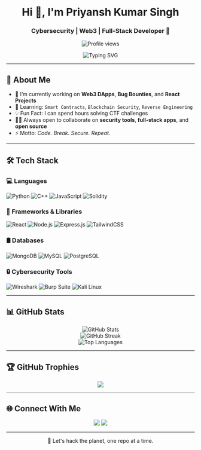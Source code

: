 <!-- README.md -->
<h1 align="center">Hi 👋, I'm Priyansh Kumar Singh</h1>
<h3 align="center">Cybersecurity | Web3 | Full-Stack Developer 🚀</h3>

<p align="center">
  <img src="https://komarev.com/ghpvc/?username=HACKER9823&label=Visitors&color=0e75b6&style=flat" alt="Profile views" />
</p>

<p align="center">
  <img src="https://readme-typing-svg.herokuapp.com?font=Fira+Code&duration=3000&pause=1000&center=true&vCenter=true&width=435&lines=Cybersecurity+Enthusiast+🔐;Web3+Developer+🌐;Open+Source+Contributor+🤝;Full+Stack+Engineer+💻" alt="Typing SVG" />
</p>

---

## 🧠 About Me

- 🔭 I’m currently working on **Web3 DApps**, **Bug Bounties**, and **React Projects**
- 🌱 Learning: `Smart Contracts`, `Blockchain Security`, `Reverse Engineering`
- 💡 Fun Fact: I can spend hours solving CTF challenges
- 👨‍💻 Always open to collaborate on **security tools**, **full-stack apps**, and **open source**
- ⚡ Motto: *Code. Break. Secure. Repeat.*

---

## 🛠️ Tech Stack

### 💻 Languages
![Python](https://img.shields.io/badge/Python-3670A0?style=for-the-badge&logo=python&logoColor=white)
![C++](https://img.shields.io/badge/C++-00599C?style=for-the-badge&logo=cplusplus&logoColor=white)
![JavaScript](https://img.shields.io/badge/JavaScript-F7DF1E?style=for-the-badge&logo=javascript&logoColor=black)
![Solidity](https://img.shields.io/badge/Solidity-363636?style=for-the-badge&logo=solidity&logoColor=white)

### 🧩 Frameworks & Libraries
![React](https://img.shields.io/badge/React-20232A?style=for-the-badge&logo=react&logoColor=61DAFB)
![Node.js](https://img.shields.io/badge/Node.js-339933?style=for-the-badge&logo=nodedotjs&logoColor=white)
![Express.js](https://img.shields.io/badge/Express.js-404D59?style=for-the-badge)
![TailwindCSS](https://img.shields.io/badge/TailwindCSS-38B2AC?style=for-the-badge&logo=tailwind-css&logoColor=white)

### 🛢️ Databases
![MongoDB](https://img.shields.io/badge/MongoDB-4EA94B?style=for-the-badge&logo=mongodb&logoColor=white)
![MySQL](https://img.shields.io/badge/MySQL-00758F?style=for-the-badge&logo=mysql&logoColor=white)
![PostgreSQL](https://img.shields.io/badge/PostgreSQL-316192?style=for-the-badge&logo=postgresql&logoColor=white)

### 🔒 Cybersecurity Tools
![Wireshark](https://img.shields.io/badge/Wireshark-1679A7?style=for-the-badge&logo=wireshark&logoColor=white)
![Burp Suite](https://img.shields.io/badge/Burp%20Suite-FCA121?style=for-the-badge&logo=burpsuite&logoColor=white)
![Kali Linux](https://img.shields.io/badge/Kali_Linux-557C94?style=for-the-badge&logo=kalilinux&logoColor=white)

---

## 📊 GitHub Stats

<p align="center">
  <img src="https://github-readme-stats.vercel.app/api?username=HACKER9823&show_icons=true&theme=radical" alt="GitHub Stats" />
  <br />
  <img src="https://github-readme-streak-stats.herokuapp.com/?user=HACKER9823&theme=radical" alt="GitHub Streak" />
  <br />
  <img src="https://github-readme-stats.vercel.app/api/top-langs/?username=HACKER9823&layout=compact&theme=radical" alt="Top Languages" />
</p>

---

## 🏆 GitHub Trophies

<p align="center">
  <img src="https://github-profile-trophy.vercel.app/?username=HACKER9823&theme=monokai&no-bg=true&row=1&column=6" />
</p>

---

## 🌐 Connect With Me

<p align="center">
  <a href="https://linkedin.com/in/YOUR_LINK](https://www.linkedin.com/in/priyansh-kumar-singh-966333288?utm_source=share&utm_campaign=share_via&utm_content=profile&utm_medium=android_app" target="_blank"><img src="https://img.shields.io/badge/LinkedIn-%230077B5.svg?style=for-the-badge&logo=linkedin&logoColor=white" /></a>
  <a href="priyansh9101@gmail.com"><img src="https://img.shields.io/badge/Gmail-D14836?style=for-the-badge&logo=gmail&logoColor=white" /></a>
</p>

---


<p align="center">
  🚀 Let's hack the planet, one repo at a time.
</p>
